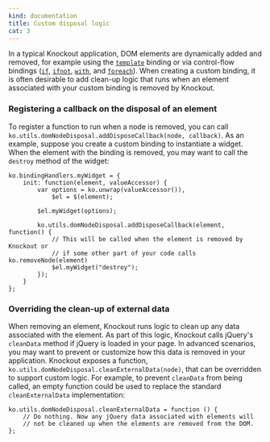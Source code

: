 ```yaml
---
kind: documentation
title: Custom disposal logic
cat: 3
---
```


In a typical Knockout application, DOM elements are dynamically added and removed, for example using the [`template`](template-binding.html) binding or via control-flow bindings ([`if`](if-binding.html), [`ifnot`](ifnot-binding.html), [`with`](with-binding.html), and [`foreach`](foreach-binding.html)). When creating a custom binding, it is often desirable to add clean-up logic that runs when an element associated with your custom binding is removed by Knockout.

### Registering a callback on the disposal of an element

To register a function to run when a node is removed, you can call `ko.utils.domNodeDisposal.addDisposeCallback(node, callback)`. As an example, suppose you create a custom binding to instantiate a widget. When the element with the binding is removed, you may want to call the `destroy` method of the widget:

    ko.bindingHandlers.myWidget = {
        init: function(element, valueAccessor) {
            var options = ko.unwrap(valueAccessor()),
                $el = $(element);

            $el.myWidget(options);

            ko.utils.domNodeDisposal.addDisposeCallback(element, function() {
                // This will be called when the element is removed by Knockout or
                // if some other part of your code calls ko.removeNode(element)
                $el.myWidget("destroy");
            });
        }
    };

### Overriding the clean-up of external data

When removing an element, Knockout runs logic to clean up any data associated with the element. As part of this logic, Knockout calls jQuery's `cleanData` method if jQuery is loaded in your page. In advanced scenarios, you may want to prevent or customize how this data is removed in your application. Knockout exposes a function, `ko.utils.domNodeDisposal.cleanExternalData(node)`, that can be overridden to support custom logic. For example, to prevent `cleanData` from being called, an empty function could be used to replace the standard `cleanExternalData` implementation:

    ko.utils.domNodeDisposal.cleanExternalData = function () {
        // Do nothing. Now any jQuery data associated with elements will
        // not be cleaned up when the elements are removed from the DOM.
    };
